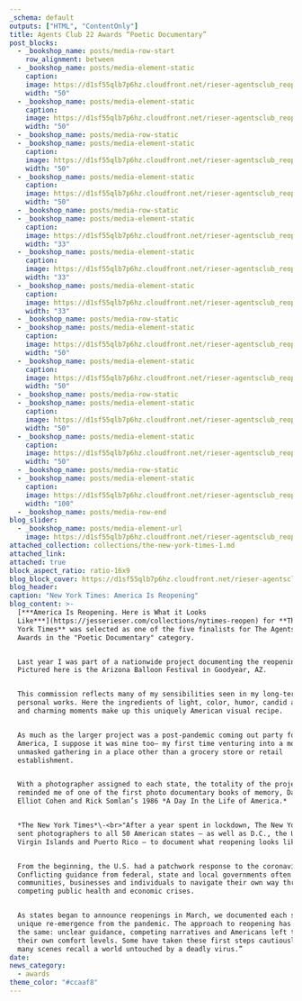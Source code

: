 ```yaml
---
_schema: default
outputs: ["HTML", "ContentOnly"]
title: Agents Club 22 Awards “Poetic Documentary”
post_blocks:
  - _bookshop_name: posts/media-row-start
    row_alignment: between
  - _bookshop_name: posts/media-element-static
    caption:
    image: https://d1sf55qlb7p6hz.cloudfront.net/rieser-agentsclub_reopen-2.jpg
    width: "50"
  - _bookshop_name: posts/media-element-static
    caption:
    image: https://d1sf55qlb7p6hz.cloudfront.net/rieser-agentsclub_reopen-3.jpg
    width: "50"
  - _bookshop_name: posts/media-row-static
  - _bookshop_name: posts/media-element-static
    caption:
    image: https://d1sf55qlb7p6hz.cloudfront.net/rieser-agentsclub_reopen-4.jpg
    width: "50"
  - _bookshop_name: posts/media-element-static
    caption:
    image: https://d1sf55qlb7p6hz.cloudfront.net/rieser-agentsclub_reopen-5.jpg
    width: "50"
  - _bookshop_name: posts/media-row-static
  - _bookshop_name: posts/media-element-static
    caption:
    image: https://d1sf55qlb7p6hz.cloudfront.net/rieser-agentsclub_reopen-6.jpg
    width: "33"
  - _bookshop_name: posts/media-element-static
    caption:
    image: https://d1sf55qlb7p6hz.cloudfront.net/rieser-agentsclub_reopen-7.jpg
    width: "33"
  - _bookshop_name: posts/media-element-static
    caption:
    image: https://d1sf55qlb7p6hz.cloudfront.net/rieser-agentsclub_reopen-8.jpg
    width: "33"
  - _bookshop_name: posts/media-row-static
  - _bookshop_name: posts/media-element-static
    caption:
    image: https://d1sf55qlb7p6hz.cloudfront.net/rieser-agentsclub_reopen-9.jpg
    width: "50"
  - _bookshop_name: posts/media-element-static
    caption:
    image: https://d1sf55qlb7p6hz.cloudfront.net/rieser-agentsclub_reopen-10.jpg
    width: "50"
  - _bookshop_name: posts/media-row-static
  - _bookshop_name: posts/media-element-static
    caption:
    image: https://d1sf55qlb7p6hz.cloudfront.net/rieser-agentsclub_reopen-11.jpg
    width: "50"
  - _bookshop_name: posts/media-element-static
    caption:
    image: https://d1sf55qlb7p6hz.cloudfront.net/rieser-agentsclub_reopen-12.jpg
    width: "50"
  - _bookshop_name: posts/media-row-static
  - _bookshop_name: posts/media-element-static
    caption:
    image: https://d1sf55qlb7p6hz.cloudfront.net/rieser-agentsclub_reopen-13.jpg
    width: "100"
  - _bookshop_name: posts/media-row-end
blog_slider:
  - _bookshop_name: posts/media-element-url
    image: https://d1sf55qlb7p6hz.cloudfront.net/rieser-agentsclub_reopen-1-2.jpg
attached_collection: collections/the-new-york-times-1.md
attached_link:
attached: true
block_aspect_ratio: ratio-16x9
blog_block_cover: https://d1sf55qlb7p6hz.cloudfront.net/rieser-agentsclub_reopen-1.jpg
blog_header:
caption: "New York Times: America Is Reopening"
blog_content: >-
  [***America Is Reopening. Here is What it Looks
  Like***](https://jesserieser.com/collections/nytimes-reopen) for **The New
  York Times** was selected as one of the five finalists for The Agents Club ’22
  Awards in the "Poetic Documentary" category. ⁠


  Last year I was part of a nationwide project documenting the reopening.
  Pictured here is the Arizona Balloon Festival in Goodyear, AZ.


  This commission reflects many of my sensibilities seen in my long-term
  personal works. Here the ingredients of light, color, humor, candid action,
  and charming moments make up this uniquely American visual recipe.


  As much as the larger project was a post-pandemic coming out party for
  America, I suppose it was mine too— my first time venturing into a mostly
  unmasked gathering in a place other than a grocery store or retail
  establishment.


  With a photographer assigned to each state, the totality of the project
  reminded me of one of the first photo documentary books of memory, David
  Elliot Cohen and Rick Somlan’s 1986 *A Day In the Life of America.*


  *The New York Times*\-<br>"After a year spent in lockdown, The New York Times
  sent photographers to all 50 American states — as well as D.C., the U.S.
  Virgin Islands and Puerto Rico — to document what reopening looks like.


  From the beginning, the U.S. had a patchwork response to the coronavirus.
  Conflicting guidance from federal, state and local governments often left
  communities, businesses and individuals to navigate their own way through
  competing public health and economic crises.


  As states began to announce reopenings in March, we documented each state’s
  unique re-emergence from the pandemic. The approach to reopening has been much
  the same: unclear guidance, competing narratives and Americans left to gauge
  their own comfort levels. Some have taken these first steps cautiously. But
  many scenes recall a world untouched by a deadly virus.”
date:
news_category:
  - awards
theme_color: "#ccaaf8"
---
```

